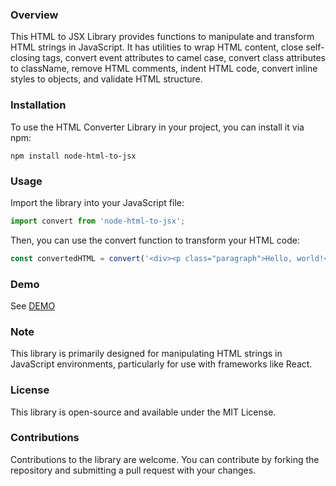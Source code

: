 ### Overview

This HTML to JSX Library provides functions to manipulate and transform HTML strings in JavaScript. It has utilities to wrap HTML content, close self-closing tags, convert event attributes to camel case, convert class attributes to className, remove HTML comments, indent HTML code, convert inline styles to objects, and validate HTML structure.

### Installation

To use the HTML Converter Library in your project, you can install it via npm:

`npm install node-html-to-jsx`

### Usage

Import the library into your JavaScript file:

```JavaScript
import convert from 'node-html-to-jsx';
```

Then, you can use the convert function to transform your HTML code:

```JavaScript
const convertedHTML = convert('<div><p class="paragraph">Hello, world!</p></div>');
```

### Demo

See [DEMO](https://diogoangelim.github.io/html-to-jsx-demo/)

### Note

This library is primarily designed for manipulating HTML strings in JavaScript environments, particularly for use with frameworks like React.

### License

This library is open-source and available under the MIT License.

### Contributions

Contributions to the library are welcome. You can contribute by forking the repository and submitting a pull request with your changes.
